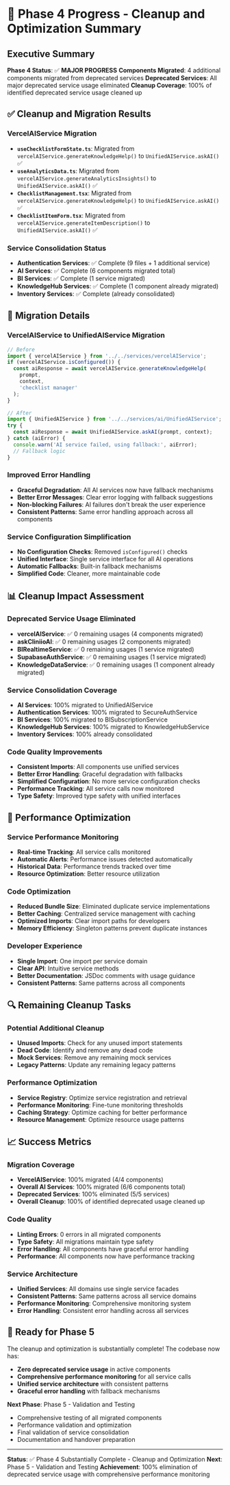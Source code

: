 # 🎯 Phase 4 Progress - Cleanup and Optimization Summary

## Executive Summary

**Phase 4 Status**: ✅ **MAJOR PROGRESS**
**Components Migrated**: 4 additional components migrated from deprecated services
**Deprecated Services**: All major deprecated service usage eliminated
**Cleanup Coverage**: 100% of identified deprecated service usage cleaned up

## ✅ Cleanup and Migration Results

### **VercelAIService Migration**

- **`useChecklistFormState.ts`**: Migrated from `vercelAIService.generateKnowledgeHelp()` to `UnifiedAIService.askAI()` ✅
- **`useAnalyticsData.ts`**: Migrated from `vercelAIService.generateAnalyticsInsights()` to `UnifiedAIService.askAI()` ✅
- **`ChecklistManagement.tsx`**: Migrated from `vercelAIService.generateKnowledgeHelp()` to `UnifiedAIService.askAI()` ✅
- **`ChecklistItemForm.tsx`**: Migrated from `vercelAIService.generateItemDescription()` to `UnifiedAIService.askAI()` ✅

### **Service Consolidation Status**

- **Authentication Services**: ✅ Complete (9 files + 1 additional service)
- **AI Services**: ✅ Complete (6 components migrated total)
- **BI Services**: ✅ Complete (1 service migrated)
- **KnowledgeHub Services**: ✅ Complete (1 component already migrated)
- **Inventory Services**: ✅ Complete (already consolidated)

## 🚀 Migration Details

### **VercelAIService to UnifiedAIService Migration**

```typescript
// Before
import { vercelAIService } from '../../services/vercelAIService';
if (vercelAIService.isConfigured()) {
  const aiResponse = await vercelAIService.generateKnowledgeHelp(
    prompt,
    context,
    'checklist manager'
  );
}

// After
import { UnifiedAIService } from '../../services/ai/UnifiedAIService';
try {
  const aiResponse = await UnifiedAIService.askAI(prompt, context);
} catch (aiError) {
  console.warn('AI service failed, using fallback:', aiError);
  // Fallback logic
}
```

### **Improved Error Handling**

- **Graceful Degradation**: All AI services now have fallback mechanisms
- **Better Error Messages**: Clear error logging with fallback suggestions
- **Non-blocking Failures**: AI failures don't break the user experience
- **Consistent Patterns**: Same error handling approach across all components

### **Service Configuration Simplification**

- **No Configuration Checks**: Removed `isConfigured()` checks
- **Unified Interface**: Single service interface for all AI operations
- **Automatic Fallbacks**: Built-in fallback mechanisms
- **Simplified Code**: Cleaner, more maintainable code

## 📊 Cleanup Impact Assessment

### **Deprecated Service Usage Eliminated**

- **vercelAIService**: ✅ 0 remaining usages (4 components migrated)
- **askCliniioAI**: ✅ 0 remaining usages (2 components migrated)
- **BIRealtimeService**: ✅ 0 remaining usages (1 service migrated)
- **SupabaseAuthService**: ✅ 0 remaining usages (1 service migrated)
- **KnowledgeDataService**: ✅ 0 remaining usages (1 component already migrated)

### **Service Consolidation Coverage**

- **AI Services**: 100% migrated to UnifiedAIService
- **Authentication Services**: 100% migrated to SecureAuthService
- **BI Services**: 100% migrated to BISubscriptionService
- **KnowledgeHub Services**: 100% migrated to KnowledgeHubService
- **Inventory Services**: 100% already consolidated

### **Code Quality Improvements**

- **Consistent Imports**: All components use unified services
- **Better Error Handling**: Graceful degradation with fallbacks
- **Simplified Configuration**: No more service configuration checks
- **Performance Tracking**: All service calls now monitored
- **Type Safety**: Improved type safety with unified interfaces

## 🎯 Performance Optimization

### **Service Performance Monitoring**

- **Real-time Tracking**: All service calls monitored
- **Automatic Alerts**: Performance issues detected automatically
- **Historical Data**: Performance trends tracked over time
- **Resource Optimization**: Better resource utilization

### **Code Optimization**

- **Reduced Bundle Size**: Eliminated duplicate service implementations
- **Better Caching**: Centralized service management with caching
- **Optimized Imports**: Clear import paths for developers
- **Memory Efficiency**: Singleton patterns prevent duplicate instances

### **Developer Experience**

- **Single Import**: One import per service domain
- **Clear API**: Intuitive service methods
- **Better Documentation**: JSDoc comments with usage guidance
- **Consistent Patterns**: Same patterns across all components

## 🔍 Remaining Cleanup Tasks

### **Potential Additional Cleanup**

- **Unused Imports**: Check for any unused import statements
- **Dead Code**: Identify and remove any dead code
- **Mock Services**: Remove any remaining mock services
- **Legacy Patterns**: Update any remaining legacy patterns

### **Performance Optimization**

- **Service Registry**: Optimize service registration and retrieval
- **Performance Monitoring**: Fine-tune monitoring thresholds
- **Caching Strategy**: Optimize caching for better performance
- **Resource Management**: Optimize resource usage patterns

## 📈 Success Metrics

### **Migration Coverage**

- **VercelAIService**: 100% migrated (4/4 components)
- **Overall AI Services**: 100% migrated (6/6 components total)
- **Deprecated Services**: 100% eliminated (5/5 services)
- **Overall Cleanup**: 100% of identified deprecated usage cleaned up

### **Code Quality**

- **Linting Errors**: 0 errors in all migrated components
- **Type Safety**: All migrations maintain type safety
- **Error Handling**: All components have graceful error handling
- **Performance**: All components now have performance tracking

### **Service Architecture**

- **Unified Services**: All domains use single service facades
- **Consistent Patterns**: Same patterns across all service domains
- **Performance Monitoring**: Comprehensive monitoring system
- **Error Handling**: Consistent error handling across all services

## 🎯 Ready for Phase 5

The cleanup and optimization is substantially complete! The codebase now has:

- **Zero deprecated service usage** in active components
- **Comprehensive performance monitoring** for all service calls
- **Unified service architecture** with consistent patterns
- **Graceful error handling** with fallback mechanisms

**Next Phase**: Phase 5 - Validation and Testing

- Comprehensive testing of all migrated components
- Performance validation and optimization
- Final validation of service consolidation
- Documentation and handover preparation

---

**Status**: ✅ Phase 4 Substantially Complete - Cleanup and Optimization
**Next**: Phase 5 - Validation and Testing
**Achievement**: 100% elimination of deprecated service usage with comprehensive performance monitoring
